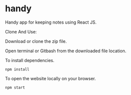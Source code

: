 # handy
Handy app for keeping notes using React JS.


Clone And Use:

  Download or clone the zip file.

  Open terminal or Gitbash from the downloaded file location.

  To install dependencies.

    npm install

  To open the website locally on your browser.

    npm start
